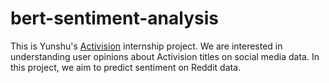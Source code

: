# bert-sentiment-analysis
This is Yunshu's [Activision](https://www.activision.com/) internship project. We are interested in understanding user opinions about Activision titles on social media data. In this project, we aim to predict sentiment on Reddit data. 
